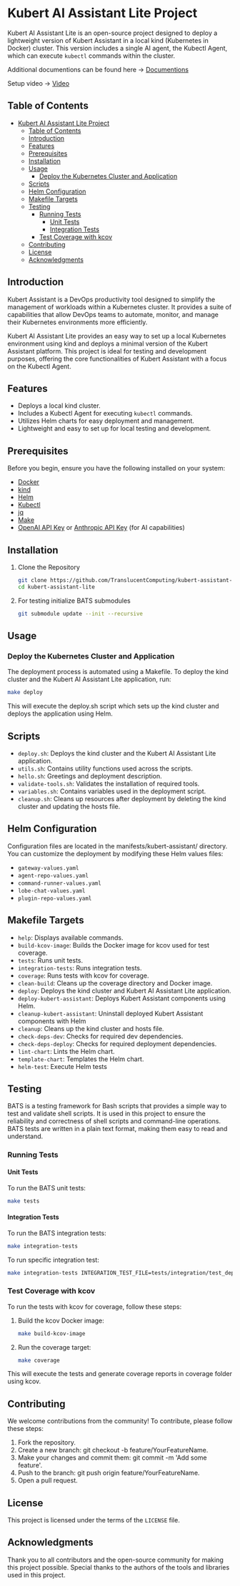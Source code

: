 # Kubert AI Assistant Lite Project

Kubert AI Assistant Lite is an open-source project designed to deploy a lightweight version of Kubert Assistant in a local kind (Kubernetes in Docker) cluster. This version includes a single AI agent, the Kubectl Agent, which can execute `kubectl` commands within the cluster.

Additional documentions can be found here -> [Documentions](https://translucentcomputing.github.io/kubert-assistant-lite/)

Setup video -> [Video](https://translucentcomputing.github.io/kubert-assistant-lite/usage.html#kubert-ai-assistant-setup)

## Table of Contents

- [Kubert AI Assistant Lite Project](#kubert-ai-assistant-lite-project)
  - [Table of Contents](#table-of-contents)
  - [Introduction](#introduction)
  - [Features](#features)
  - [Prerequisites](#prerequisites)
  - [Installation](#installation)
  - [Usage](#usage)
    - [Deploy the Kubernetes Cluster and Application](#deploy-the-kubernetes-cluster-and-application)
  - [Scripts](#scripts)
  - [Helm Configuration](#helm-configuration)
  - [Makefile Targets](#makefile-targets)
  - [Testing](#testing)
    - [Running Tests](#running-tests)
      - [Unit Tests](#unit-tests)
      - [Integration Tests](#integration-tests)
    - [Test Coverage with kcov](#test-coverage-with-kcov)
  - [Contributing](#contributing)
  - [License](#license)
  - [Acknowledgments](#acknowledgments)

## Introduction

Kubert Assistant is a DevOps productivity tool designed to simplify the management of workloads within a Kubernetes cluster. It provides a suite of capabilities that allow DevOps teams to automate, monitor, and manage their Kubernetes environments more efficiently.

Kubert AI Assistant Lite provides an easy way to set up a local Kubernetes environment using kind and deploys a minimal version of the Kubert Assistant platform. This project is ideal for testing and development purposes, offering the core functionalities of Kubert Assistant with a focus on the Kubectl Agent.

## Features

- Deploys a local kind cluster.
- Includes a Kubectl Agent for executing `kubectl` commands.
- Utilizes Helm charts for easy deployment and management.
- Lightweight and easy to set up for local testing and development.

## Prerequisites

Before you begin, ensure you have the following installed on your system:

- [Docker](https://docs.docker.com/get-docker/)
- [kind](https://kind.sigs.k8s.io/)
- [Helm](https://helm.sh/docs/intro/install/)
- [Kubectl](https://kubernetes.io/docs/tasks/tools/)
- [jq](https://stedolan.github.io/jq/)
- [Make](https://www.gnu.org/software/make/)
- [OpenAI API Key](https://platform.openai.com/docs/api-reference/authentication) or [Anthropic API Key](https://console.anthropic.com/docs/authentication) (for AI capabilities)


## Installation

1. Clone the Repository

    ```bash
    git clone https://github.com/TranslucentComputing/kubert-assistant-lite.git
    cd kubert-assistant-lite
    ```

2. For testing initialize BATS submodules

    ```bash
    git submodule update --init --recursive
    ```

## Usage

### Deploy the Kubernetes Cluster and Application

The deployment process is automated using a Makefile. To deploy the kind cluster and the Kubert AI Assistant Lite application, run:

```bash
make deploy
```

This will execute the deploy.sh script which sets up the kind cluster and deploys the application using Helm.

## Scripts

- `deploy.sh`: Deploys the kind cluster and the Kubert AI Assistant Lite application.
- `utils.sh`: Contains utility functions used across the scripts.
- `hello.sh`: Greetings and deployment description.
- `validate-tools.sh`: Validates the installation of required tools.
- `variables.sh`: Contains variables used in the deployment script.
- `cleanup.sh`: Cleans up resources after deployment by deleting the kind cluster and updating the hosts file.

## Helm Configuration

Configuration files are located in the manifests/kubert-assistant/ directory. You can customize the deployment by modifying these Helm values files:

- `gateway-values.yaml`
- `agent-repo-values.yaml`
- `command-runner-values.yaml`
- `lobe-chat-values.yaml`
- `plugin-repo-values.yaml`

## Makefile Targets

- `help`: Displays available commands.
- `build-kcov-image`: Builds the Docker image for kcov used for test coverage.
- `tests`: Runs unit tests.
- `integration-tests`: Runs integration tests.
- `coverage`: Runs tests with kcov for coverage.
- `clean-build`: Cleans up the coverage directory and Docker image.
- `deploy`: Deploys the kind cluster and Kubert AI Assistant Lite application.
- `deploy-kubert-assistant`: Deploys Kubert Assistant components using Helm.
- `cleanup-kubert-assistant`: Uninstall deployed Kubert Assistant components with Helm
- `cleanup`: Cleans up the kind cluster and hosts file.
- `check-deps-dev`: Checks for required dev dependencies.
- `check-deps-deploy`: Checks for required deployment dependencies.
- `lint-chart`: Lints the Helm chart.
- `template-chart`: Templates the Helm chart.
- `helm-test`: Execute Helm tests

## Testing

BATS is a testing framework for Bash scripts that provides a simple way to test and validate shell scripts. It is used in this project to ensure the reliability and correctness of shell scripts and command-line operations. BATS tests are written in a plain text format, making them easy to read and understand.

### Running Tests

#### Unit Tests

To run the BATS unit tests:

```bash
make tests
```

#### Integration Tests

To run the BATS integration tests:

```bash
make integration-tests
```

To run specific integration test:

```bash
make integration-tests INTEGRATION_TEST_FILE=tests/integration/test_deploy_application.bats
```

### Test Coverage with kcov

To run the tests with kcov for coverage, follow these steps:

1. Build the kcov Docker image:

    ```bash
    make build-kcov-image
    ```

2. Run the coverage target:

    ```bash
    make coverage
    ```

This will execute the tests and generate coverage reports in coverage folder using kcov.

## Contributing

We welcome contributions from the community! To contribute, please follow these steps:

1. Fork the repository.
2. Create a new branch: git checkout -b feature/YourFeatureName.
3. Make your changes and commit them: git commit -m 'Add some feature'.
4. Push to the branch: git push origin feature/YourFeatureName.
5. Open a pull request.

## License

This project is licensed under the terms of the `LICENSE` file.

## Acknowledgments

Thank you to all contributors and the open-source community for making this project possible.
Special thanks to the authors of the tools and libraries used in this project.
